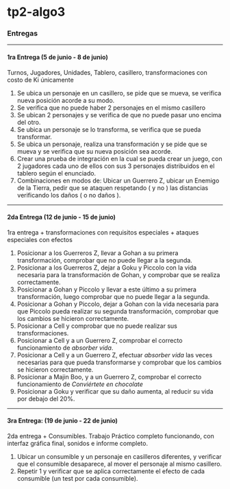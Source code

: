 # tp2-algo3

### Entregas

---
#### 1ra Entrega (5 de junio - 8 de junio)

Turnos, Jugadores, Unidades, Tablero, casillero, transformaciones con costo de Ki únicamente

1. Se ubica un personaje en un casillero, se pide que se mueva, se verifica nueva posición acorde a su modo.
2. Se verifica que no puede haber 2 personajes en el mismo casillero
3. Se ubican 2 personajes y se verifica de que no puede pasar uno encima del otro.
4. Se ubica un personaje se lo transforma, se verifica que se pueda transformar.
5. Se ubica un personaje, realiza una transformación y se pide que se mueva y se verifica que su nueva posición sea acorde.
6. Crear una prueba de integración en la cual se pueda crear un juego, con 2 jugadores cada uno de ellos con sus 3 personajes distribuidos en el tablero según el enunciado.
7. Combinaciones en modos de: Ubicar un Guerrero Z, ubicar un Enemigo de la Tierra, pedir que se ataquen respetando ( y no ) las distancias verificando los daños ( o no daños ).

---
#### 2da Entrega (12 de junio - 15 de junio)

1ra entrega + transformaciones con requisitos especiales + ataques especiales con efectos

1. Posicionar a los Guerreros Z, llevar a Gohan a su primera transformación, comprobar que no puede llegar a la segunda.
2. Posicionar a los Guerreros Z, dejar a Goku y Piccolo con la vida necesaria para la transformación de Gohan, y comprobar que se realiza correctamente.
3. Posicionar a Gohan y Piccolo y llevar a este último a su primera transformación, luego comprobar que no puede llegar a la segunda.
4. Posicionar a Gohan y Piccolo, dejar a Gohan con la vida necesaria para que Piccolo pueda realizar su segunda transformación, comprobar que los cambios se hicieron correctamente.
5. Posicionar a Cell y comprobar que no puede realizar sus transformaciones.
6. Posicionar a Cell y a un Guerrero Z, comprobar el correcto funcionamiento de *absorber vida*.
7. Posicionar a Cell y a un Guerrero Z, efectuar *absorber vida* las veces necesarias para que pueda transformarse y comprobar que los cambios se hicieron correctamente.
8. Posicionar a Majin Boo, y a un Guerrero Z, comprobar el correcto funcionamiento de *Conviértete en chocolate*
9. Posicionar a Goku y verificar que su daño aumenta, al reducir su vida por debajo del 20%.

---
#### 3ra Entrega: (19 de junio - 22 de junio)

2da entrega + Consumibles. Trabajo Práctico completo funcionando, con interfaz gráfica final, sonidos e informe completo.

1. Ubicar un consumible y un personaje en casilleros diferentes, y verificar que el consumible desaparece, al mover el personaje al mismo casillero.
2. Repetir 1 y verificar que se aplica correctamente el efecto de cada consumible (un test por cada consumible).

